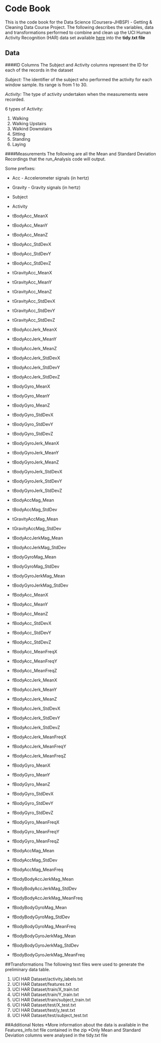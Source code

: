 # Code Book

This is the code book for the Data Science (Coursera-JHBSP) - Getting &amp; Cleaning Data Course Project.
The following describes the variables, data and transformations performed to combine and clean up the UCI Human Activity Recognition (HAR) data set available [here](https://d396qusza40orc.cloudfront.net/getdata%2Fprojectfiles%2FUCI%20HAR%20Dataset.zip) into the **tidy.txt file**

## Data

####ID Columns
The Subject and Activity columns represent the ID for each of the records in the dataset

*Subject:*
The identifier of the subject who performed the activity for each window sample. Its range is from 1 to 30.

*Activity:*
The type of activity undertaken when the measurements were recorded.

6 types of Activity: 
1. Walking
2. Walking Upstairs
3. Walkind Downstairs
4. Sitting
5. Standing
6. Laying

####Measurements
The following are all the Mean and Standard Deviation Recordings that the run_Analysis code will output. 

Some prefixes:
* Acc - Accelerometer signals (in hertz)
* Gravity - Gravity signals (in hertz)

* Subject
* Activity
* tBodyAcc_MeanX
* tBodyAcc_MeanY
* tBodyAcc_MeanZ
* tBodyAcc_StdDevX
* tBodyAcc_StdDevY
* tBodyAcc_StdDevZ
* tGravityAcc_MeanX
* tGravityAcc_MeanY
* tGravityAcc_MeanZ
* tGravityAcc_StdDevX
* tGravityAcc_StdDevY
* tGravityAcc_StdDevZ
* tBodyAccJerk_MeanX
* tBodyAccJerk_MeanY
* tBodyAccJerk_MeanZ
* tBodyAccJerk_StdDevX
* tBodyAccJerk_StdDevY
* tBodyAccJerk_StdDevZ
* tBodyGyro_MeanX
* tBodyGyro_MeanY
* tBodyGyro_MeanZ
* tBodyGyro_StdDevX
* tBodyGyro_StdDevY
* tBodyGyro_StdDevZ
* tBodyGyroJerk_MeanX
* tBodyGyroJerk_MeanY
* tBodyGyroJerk_MeanZ
* tBodyGyroJerk_StdDevX
* tBodyGyroJerk_StdDevY
* tBodyGyroJerk_StdDevZ
* tBodyAccMag_Mean
* tBodyAccMag_StdDev
* tGravityAccMag_Mean
* tGravityAccMag_StdDev
* tBodyAccJerkMag_Mean
* tBodyAccJerkMag_StdDev
* tBodyGyroMag_Mean
* tBodyGyroMag_StdDev
* tBodyGyroJerkMag_Mean
* tBodyGyroJerkMag_StdDev
* fBodyAcc_MeanX
* fBodyAcc_MeanY
* fBodyAcc_MeanZ
* fBodyAcc_StdDevX
* fBodyAcc_StdDevY
* fBodyAcc_StdDevZ
* fBodyAcc_MeanFreqX
* fBodyAcc_MeanFreqY
* fBodyAcc_MeanFreqZ
* fBodyAccJerk_MeanX
* fBodyAccJerk_MeanY
* fBodyAccJerk_MeanZ
* fBodyAccJerk_StdDevX
* fBodyAccJerk_StdDevY
* fBodyAccJerk_StdDevZ
* fBodyAccJerk_MeanFreqX
* fBodyAccJerk_MeanFreqY
* fBodyAccJerk_MeanFreqZ
* fBodyGyro_MeanX
* fBodyGyro_MeanY
* fBodyGyro_MeanZ
* fBodyGyro_StdDevX
* fBodyGyro_StdDevY
* fBodyGyro_StdDevZ
* fBodyGyro_MeanFreqX
* fBodyGyro_MeanFreqY
* fBodyGyro_MeanFreqZ
* fBodyAccMag_Mean
* fBodyAccMag_StdDev
* fBodyAccMag_MeanFreq
* fBodyBodyAccJerkMag_Mean
* fBodyBodyAccJerkMag_StdDev
* fBodyBodyAccJerkMag_MeanFreq
* fBodyBodyGyroMag_Mean
* fBodyBodyGyroMag_StdDev
* fBodyBodyGyroMag_MeanFreq
* fBodyBodyGyroJerkMag_Mean
* fBodyBodyGyroJerkMag_StdDev
* fBodyBodyGyroJerkMag_MeanFreq



##Transformations
The following text files were used to generate the preliminary data table.
1. UCI HAR Dataset/activity_labels.txt
2. UCI HAR Dataset/features.txt
3. UCI HAR Dataset/train/X_train.txt
4. UCI HAR Dataset/train/Y_train.txt
5. UCI HAR Dataset/train/subject_train.txt
6. UCI HAR Dataset/test/X_test.txt
7. UCI HAR Dataset/test/y_test.txt
8. UCI HAR Dataset/test/subject_test.txt


##Additional Notes
*More information about the data is available in the Features_info.txt file contained in the zip
*Only Mean and Standard Deviation columns were analysed in the tidy.txt file

